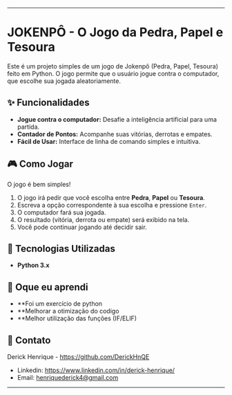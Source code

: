 -----

# JOKENPÔ - O Jogo da Pedra, Papel e Tesoura

Este é um projeto simples de um jogo de Jokenpô (Pedra, Papel, Tesoura) feito em Python. O jogo permite que o usuário jogue contra o computador, que escolhe sua jogada aleatoriamente.

## ✨ Funcionalidades

  * **Jogue contra o computador:** Desafie a inteligência artificial para uma partida.
  * **Contador de Pontos:** Acompanhe suas vitórias, derrotas e empates.
  * **Fácil de Usar:** Interface de linha de comando simples e intuitiva.

## 🎮 Como Jogar

O jogo é bem simples\!

1.  O jogo irá pedir que você escolha entre **Pedra**, **Papel** ou **Tesoura**.
2.  Escreva a opção correspondente à sua escolha e pressione `Enter`.
3.  O computador fará sua jogada.
4.  O resultado (vitória, derrota ou empate) será exibido na tela.
5.  Você pode continuar jogando até decidir sair.

## 📝 Tecnologias Utilizadas

  * **Python 3.x**
    
## 🚀 Oque eu aprendi

  * **Foi um exercício de python
  * **Melhorar a otimização do codigo
  * **Melhor utilização das funções (IF/ELIF)

## 📧 Contato

Derick Henrique - https://github.com/DerickHnQE

  * Linkedin: https://www.linkedin.com/in/derick-henrique/
  * Email: henriquederick4@gmail.com

-----
